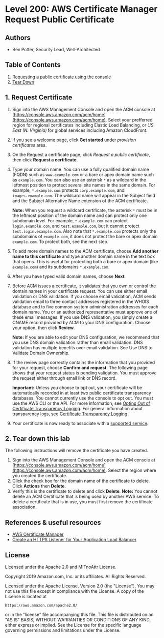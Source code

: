 ﻿# Level 200: AWS Certificate Manager Request Public Certificate

## Authors

- Ben Potter, Security Lead, Well-Architected

## Table of Contents

1. [Requesting a public certificate using the console](#request_certificate)
2. [Tear Down](#tear_down)

## 1. Request Certificate <a name="request_certificate"></a>

1. Sign into the AWS Management Console and open the ACM console at [https://console.aws.amazon.com/acm/home](https://console.aws.amazon.com/acm/home). Select your prefferred region for regional certificates including Elastic Load Balancing, or *US East (N. Virginia)* for global services including Amazon CloudFront.
2. If you see a welcome page, click **Get started** under *provision certificates* area.
3. On the Request a certificate page, click *Request a public certificate*, then click **Request a certificate**.
4. Type your domain name. You can use a fully qualified domain name (FQDN) such as `www.example.com` or a bare or apex domain name such as `example.com`. You can also use an asterisk `*` as a wildcard in the leftmost position to protect several site names in the same domain. For example, `*.example.com` protects `corp.example.com`, and `images.example.com`. The wildcard name will appear in the Subject field and the Subject Alternative Name extension of the ACM certificate.

    **Note:** When you request a wildcard certificate, the asterisk `*` must be in the leftmost position of the domain name and can protect only one subdomain level. For example, `*.example.com` can protect `login.example.com`, and `test.example.com`, but it cannot protect `test.login.example.com`. Also note that `*.example.com` protects only the subdomains of `example.com`, it does not protect the bare or apex domain `example.com`. To protect both, see the next step.

5. To add more domain names to the ACM certificate, choose **Add another name to this certificate**  and type another domain name in the text box that opens. This is useful for protecting both a bare or apex domain (like `example.com`) and its subdomains `*.example.com`.
6. After you have typed valid domain names, choose **Next**. 
7. Before ACM issues a certificate, it validates that you own or control the domain names in your certificate request. You can use either email validation or DNS validation. If you choose email validation, ACM sends validation email to three contact addresses registered in the WHOIS database and to five common system administration addresses for each domain name. You or an authorized representative must approve one of these email messages. If you use DNS validation, you simply create a CNAME record provided by ACM to your DNS configuration. Choose your option, then click **Review**.

    **Note:** If you are able to edit your DNS configuration, we recommend that you use DNS domain validation rather than email validation. DNS validation has multiple benefits over email validation. See Use DNS to Validate Domain Ownership.

 7. If the review page correctly contains the information that you provided for your request, choose **Confirm and request**. The following page shows that your request status is pending validation. You must approve the request either through email link or DNS record.

    **Important:** Unless you choose to opt out, your certificate will be automatically recorded in at least two public certificate transparency databases. You cannot currently use the console to opt out. You must use the AWS CLI or the API. For more information, see [Opting Out of Certificate Transparency Logging](https://docs.aws.amazon.com/acm/latest/userguide/acm-bestpractices.html#best-practices-transparency). For general information about transparency logs, see [Certificate Transparency Logging](https://docs.aws.amazon.com/acm/latest/userguide/acm-concepts.html#concept-transparency).
8. Your certificate is now ready to associate with a [supported service](https://docs.aws.amazon.com/en_pv/acm/latest/userguide/acm-services.html).

## 2. Tear down this lab <a name="tear_down"></a>

The following instructions will remove the certificate you have created.

1. Sign into the AWS Management Console and open the ACM console at [https://console.aws.amazon.com/acm/home](https://console.aws.amazon.com/acm/home). Select the region where you created the certificate.
2. Click the check box for the domain name of the certificate to delete. Click **Actions** then **Delete**.
3. Verify this is the certificate to delete and click **Delete**.
    **Note:** You cannot delete an ACM Certificate that is being used by another AWS service. To delete a certificate that is in use, you must first remove the certificate association. 

## References & useful resources

* [AWS Certificate Manager](https://docs.aws.amazon.com/en_pv/acm/latest/userguide/acm-overview.html)
* [Create an HTTPS Listener for Your Application Load Balancer](https://docs.aws.amazon.com/elasticloadbalancing/latest/application/create-https-listener.html)

## License

Licensed under the Apache 2.0 and MITnoAttr License.

Copyright 2019 Amazon.com, Inc. or its affiliates. All Rights Reserved.

Licensed under the Apache License, Version 2.0 (the "License"). You may not use this file except in compliance with the License. A copy of the License is located at

    https://aws.amazon.com/apache2.0/

or in the "license" file accompanying this file. This file is distributed on an "AS IS" BASIS, WITHOUT WARRANTIES OR CONDITIONS OF ANY KIND, either express or implied. See the License for the specific language governing permissions and limitations under the License.
